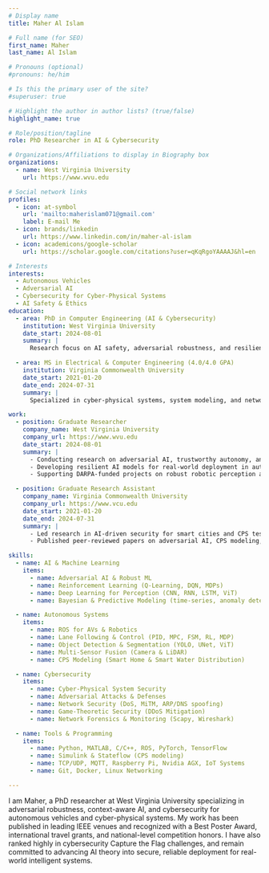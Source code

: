 ```yaml
---
# Display name
title: Maher Al Islam

# Full name (for SEO)
first_name: Maher
last_name: Al Islam

# Pronouns (optional)
#pronouns: he/him

# Is this the primary user of the site?
#superuser: true

# Highlight the author in author lists? (true/false)
highlight_name: true

# Role/position/tagline
role: PhD Researcher in AI & Cybersecurity

# Organizations/Affiliations to display in Biography box
organizations:
  - name: West Virginia University
    url: https://www.wvu.edu

# Social network links
profiles:
  - icon: at-symbol
    url: 'mailto:maherislam071@gmail.com'
    label: E-mail Me
  - icon: brands/linkedin
    url: https://www.linkedin.com/in/maher-al-islam
  - icon: academicons/google-scholar
    url: https://scholar.google.com/citations?user=qKqRgoYAAAAJ&hl=en

# Interests
interests:
  - Autonomous Vehicles
  - Adversarial AI
  - Cybersecurity for Cyber-Physical Systems
  - AI Safety & Ethics
education:
  - area: PhD in Computer Engineering (AI & Cybersecurity)
    institution: West Virginia University
    date_start: 2024-08-01
    summary: |
      Research focus on AI safety, adversarial robustness, and resilient autonomy in autonomous vehicles and cyber-physical systems.  

  - area: MS in Electrical & Computer Engineering (4.0/4.0 GPA)
    institution: Virginia Commonwealth University
    date_start: 2021-01-20
    date_end: 2024-07-31
    summary: | 
      Specialized in cyber-physical systems, system modeling, and network security.  

work:
  - position: Graduate Researcher
    company_name: West Virginia University
    company_url: https://www.wvu.edu
    date_start: 2024-08-01
    summary: |
      - Conducting research on adversarial AI, trustworthy autonomy, and CPS security.  
      - Developing resilient AI models for real-world deployment in autonomous vehicles.  
      - Supporting DARPA-funded projects on robust robotic perception and cybersecurity (Duckietown platform).  

  - position: Graduate Research Assistant
    company_name: Virginia Commonwealth University
    company_url: https://www.vcu.edu
    date_start: 2021-01-20
    date_end: 2024-07-31
    summary: |
      - Led research in AI-driven security for smart cities and CPS testbeds (OpenCyberCity).  
      - Published peer-reviewed papers on adversarial AI, CPS modeling, smart IoT systems, and game-theoretic cybersecurity.  

skills:
  - name: AI & Machine Learning
    items:
      - name: Adversarial AI & Robust ML
      - name: Reinforcement Learning (Q-Learning, DQN, MDPs)
      - name: Deep Learning for Perception (CNN, RNN, LSTM, ViT)
      - name: Bayesian & Predictive Modeling (time-series, anomaly detection)

  - name: Autonomous Systems
    items:
      - name: ROS for AVs & Robotics      
      - name: Lane Following & Control (PID, MPC, FSM, RL, MDP)
      - name: Object Detection & Segmentation (YOLO, UNet, ViT)
      - name: Multi-Sensor Fusion (Camera & LiDAR)
      - name: CPS Modeling (Smart Home & Smart Water Distribution) 

  - name: Cybersecurity
    items:
      - name: Cyber-Physical System Security
      - name: Adversarial Attacks & Defenses
      - name: Network Security (DoS, MiTM, ARP/DNS spoofing)
      - name: Game-Theoretic Security (DDoS Mitigation)
      - name: Network Forensics & Monitoring (Scapy, Wireshark)

  - name: Tools & Programming
    items:
      - name: Python, MATLAB, C/C++, ROS, PyTorch, TensorFlow
      - name: Simulink & Stateflow (CPS modeling)
      - name: TCP/UDP, MQTT, Raspberry Pi, Nvidia AGX, IoT Systems
      - name: Git, Docker, Linux Networking

---
```


I am Maher, a PhD researcher at West Virginia University specializing in adversarial robustness, context-aware AI, and cybersecurity for autonomous vehicles and cyber-physical systems. My work has been published in leading IEEE venues and recognized with a Best Poster Award, international travel grants, and national-level competition honors. I have also ranked highly in cybersecurity Capture the Flag challenges, and remain committed to advancing AI theory into secure, reliable deployment for real-world intelligent systems.
